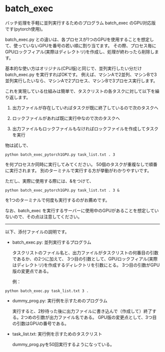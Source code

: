 # batch_exec
バッチ処理を手軽に並列実行するためのプログラム batch_exec のGPU対応版です(pytorch使用)。

batch_exec.py との違いは、各プロセスが1つのGPUを使用することを想定して、使っていないGPUを番号の若い順に割り当てます。
その際、プロセス毎にGPUロックフィアル(実際はディレクトリ)を作成し、処理が終わったら削除します。

基本的な使い方はオリジナル(CPU版)と同じで、並列実行したい分だけ batch_exec.py を実行すればOKです。
例えば、マシンAで2並列、マシンBで3並列実行したいなら、マシンAで2プロセス、マシンBで3プロセス実行します。

これを実現している仕組みは簡単で、タスクリストの各タスクに対して以下を繰り返します。

1. 出力ファイルが存在していればタスクが既に終了しているので次のタスクへ

2. ロックファイルがあれば既に実行中なので次のタスクへ

3. 出力ファイルもロックファイルもなければロックファイルを作成してタスクを実行

物は試しで、
```
python batch_exec_pytorch1GPU.py task_list.txt . 3
```
を何プロセスか同時に実行してみてください。
50個のタスクが重複なしで順番に実行されます。
別のターミナルで実行する方が挙動がわかりやすいです。

ただし、実際に使用する際には、&をつけて、
```
python batch_exec_pytorch1GPU.py task_list.txt . 3 &
```
を1つのターミナルで何度も実行するのがお薦めです。

なお、batch_exec を実行するサーバーに使用中のGPUがあることを想定していないので、その点は注意してください。

*****

以下、添付ファイルの説明です。

* batch_exec.py: 並列実行するプログラム

  タスクリストのファイル名と、出力ファイルがタスクリストの何番目の引数であるか、の2つに加えて、
  3つ目の引数として、GPUロックフィアル(実際はディレクトリ)を作成するディレクトリを引数にとる。
  3つ目の引数がGPU版の変更点である。
 
  例：
```
python batch_exec.py task_list.txt 3 .
```
* dummy_prog.py: 実行例を示すためのプログラム

  実行すると、2秒待った後に出力ファイルに書き込んで（作成して）終了する。2つめの引数が出力ファイル名である。
  GPU版の変更点として、3つ目の引数はGPUの番号である。

* task_list.txt: 実行例を示すためのタスクリスト

  dummy_prog.pyを50回実行するようになっている。

